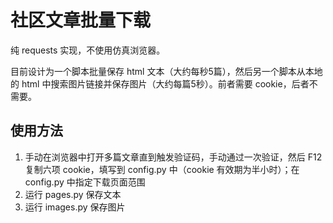 # 社区文章批量下载

纯 requests 实现，不使用仿真浏览器。

目前设计为一个脚本批量保存 html 文本（大约每秒5篇），然后另一个脚本从本地的 html 中搜索图片链接并保存图片（大约每篇5秒）。前者需要 cookie，后者不需要。

## 使用方法

1. 手动在浏览器中打开多篇文章直到触发验证码，手动通过一次验证，然后 F12 复制六项 cookie，填写到 config.py 中（cookie 有效期为半小时）；在 config.py 中指定下载页面范围
2. 运行 pages.py 保存文本
3. 运行 images.py 保存图片
